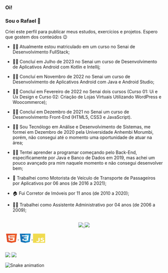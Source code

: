 ### Oi! 
### Sou o Rafael 👋

Criei este perfil para publicar meus estudos, exercícios e projetos.
Espero que gostem dos conteúdos 😉

- 👨‍🎓 Atualmente estou matriculado em um curso no Senai de Desenvolvimento FullStack;

- 👨‍🎓 Concluí em Julho de 2023 no Senai um curso de Desenvolvimento de Aplicativos Android com Kotlin e Intellij;
  
- 👨‍🎓 Concluí em Novembro de 2022 no Senai um curso de Desenvolvimento de Aplicativos Android com Java e Android Studio;

- 👨‍🎓 Concluí em Fevereiro de 2022 no Senai dois cursos (Curso 01: Ui e Ux Design e Curso 02: Criação de Lojas Virtuais Utilizando WordPress e Woocommerce);

- 🧑‍🎓 Concluí em Dezembro de 2021 no Senai um curso de Desenvolvimento Front-End (HTML5, CSS3 e JavaScript).

- 👨‍🎓 Sou Tecnólogo em Análise e Desenvolvimento de Sistemas, me formei em Dezembro de 2020 pela Universidade Anhembi Morumbi, porém, não consegui até o momento uma oportunidade de atuar na área;

- 🤷‍♂️ Tentei aprender a programar começando pelo Back-End, especificamente por Java e Banco de Dados em 2019, mas achei um pouco avançado pra mim naquele momento e não consegui desenvolver bem;

- 🚗 Trabalhei como Motorista de Veículo de Transporte de Passageiros por Aplicativos por 06 anos (de 2016 a 2021);

- 🏠 Fui Corretor de Imóveis por 11 anos (de 2010 a 2020);

- 🧑‍💼 Trabalhei como Assistente Administrativo por 04 anos (de 2006 a 2009);


<br>
<div align="center">
  <a href="https://github.com/Rafael-Custodio">
  <img height="180em" src="https://github-readme-stats.vercel.app/api?username=Rafael-Custodio&show_icons=true&theme=dracula&include_all_commits=true&count_private=true"/>
  <img height="180em" src="https://github-readme-stats.vercel.app/api/top-langs/?username=Rafael-Custodio&layout=compact&langs_count=7&theme=dracula"/>
</div>
<div style="display: inline_block"><br>
  <img align="center" alt="Rafa-HTML" height="30" width="40" src="https://raw.githubusercontent.com/devicons/devicon/master/icons/html5/html5-original.svg">
  <img align="center" alt="Rafa-CSS" height="30" width="40" src="https://raw.githubusercontent.com/devicons/devicon/master/icons/css3/css3-original.svg">
  <img align="center" alt="Rafa-Js" height="30" width="40" src="https://raw.githubusercontent.com/devicons/devicon/master/icons/javascript/javascript-plain.svg">
</div>
  
  ##

<div>
  <a href="https://www.instagram.com/silvarafaelcustodio/" target="_blank"><img src="https://img.shields.io/badge/-Instagram-%23E4405F?style=for-the-badge&logo=instagram&logoColor=white" target="_blank"></a>
  <a href = "mailto:rafaelcustodio@msn.com"><img src="https://img.shields.io/badge/Microsoft_Outlook-0078D4?style=for-the-badge&logo=microsoft-outlook&logoColor=white" target="_blank"></a>
   
  </div>
  
  ![Snake animation](https://github.com/rafael-custodio/rafael-custodio/blob/output/github-contribution-grid-snake.svg)
